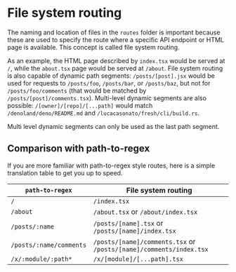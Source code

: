 # File system routing

The naming and location of files in the `routes` folder is important because
these are used to specify the route where a specific API endpoint or HTML page
is available. This concept is called file system routing.

As an example, the HTML page described by `index.tsx` would be served at `/`,
while the `about.tsx` page would be served at `/about`. File system routing is
also capable of dynamic path segments: `/posts/[post].jsx` would be used for
requests to `/posts/foo`, `/posts/bar`, or `/posts/baz`, but not for
`/posts/foo/comments` (that would be matched by `/posts/[post]/comments.tsx`).
Multi-level dynamic segments are also possible: `/[owner]/[repo]/[...path]`
would match `/denoland/deno/README.md` and `/lucacasonato/fresh/cli/build.rs`.

Multi level dynamic segments can only be used as the last path segment.

## Comparison with path-to-regex

If you are more familiar with path-to-regex style routes, here is a simple
translation table to get you up to speed.

| `path-to-regex`         | File system routing                                                |
| ----------------------- | ------------------------------------------------------------------ |
| `/`                     | `/index.tsx`                                                       |
| `/about`                | `/about.tsx` or `/about/index.tsx`                                 |
| `/posts/:name`          | `/posts/[name].tsx` or `/posts/[name]/index.tsx`                   |
| `/posts/:name/comments` | `/posts/[name]/comments.tsx` or `/posts/[name]/comments/index.tsx` |
| `/x/:module/:path*`     | `/x/[module]/[...path].tsx`                                        |
